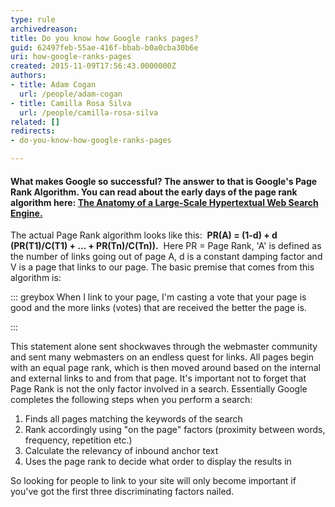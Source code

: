 ```yaml
---
type: rule
archivedreason: 
title: Do you know how Google ranks pages?
guid: 62497feb-55ae-416f-bbab-b0a0cba30b6e
uri: how-google-ranks-pages
created: 2015-11-09T17:56:43.0000000Z
authors:
- title: Adam Cogan
  url: /people/adam-cogan
- title: Camilla Rosa Silva
  url: /people/camilla-rosa-silva
related: []
redirects:
- do-you-know-how-google-ranks-pages

---
```


#### What makes Google so successful? The answer to that is Google's Page Rank Algorithm. You can read about the early days of the page rank algorithm here: [The Anatomy of a Large-Scale Hypertextual Web Search Engine.](http&#58;//infolab.stanford.edu/~backrub/google.html)



The actual Page Rank algorithm looks like this:  **PR(A) = (1-d) + d (PR(T1)/C(T1) + … + PR(Tn)/C(Tn)).**  Here PR = Page Rank, 'A' is defined as the number of links going out of page A, d is a constant damping factor and V is a page that links to our page.
The basic premise that comes from this algorithm is:



::: greybox
When I link to your page, I'm casting a vote that your page is good and the more links (votes) that are received the better the page is. 

:::

<!--endintro-->

This statement alone sent shockwaves through the webmaster community and sent many webmasters on an endless quest for links. All pages begin with an equal page rank, which is then moved around based on the internal and external links to and from that page.
It's important not to forget that Page Rank is not the only factor involved in a search. Essentially Google completes the following steps when you perform a search:

1. Finds all pages matching the keywords of the search
2. Rank accordingly using "on the page" factors (proximity between words, frequency, repetition etc.)
3. Calculate the relevancy of inbound anchor text
4. Uses the page rank to decide what order to display the results in

So looking for people to link to your site will only become important if you've got the first three discriminating factors nailed.
